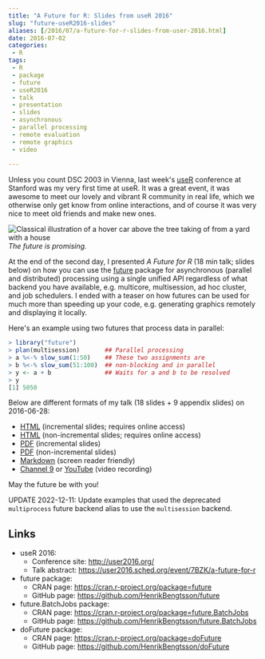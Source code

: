 ```yaml
---
title: "A Future for R: Slides from useR 2016"
slug: "future-useR2016-slides"
aliases: [/2016/07/a-future-for-r-slides-from-user-2016.html]
date: 2016-07-02
categories:
 - R
tags:
 - R
 - package
 - future
 - useR2016
 - talk
 - presentation
 - slides
 - asynchronous
 - parallel processing
 - remote evaluation
 - remote graphics
 - video
 
---
```


 
Unless you count DSC 2003 in Vienna, last week's [useR] conference at Stanford was my very first time at useR.  It was a great event, it was awesome to meet our lovely and vibrant R community in real life, which we otherwise only get know from online interactions, and of course it was very nice to meet old friends and make new ones.

![Classical illustration of a hover car above the tree taking of from a yard with a house](/post/hover_craft_car_photo_picture.jpg)
_The future is promising._


At the end of the second day, I presented _A Future for R_ (18 min talk; slides below) on how you can use the [future] package for asynchronous (parallel and distributed) processing using a single unified API regardless of what backend you have available, e.g. multicore, multisession, ad hoc cluster, and job schedulers.  I ended with a teaser on how futures can be used for much more than speeding up your code, e.g. generating graphics remotely and displaying it locally.

Here's an example using two futures that process data in parallel:
```r
> library("future")
> plan(multisession)       ## Parallel processing
> a %<-% slow_sum(1:50)    ## These two assignments are
> b %<-% slow_sum(51:100)  ## non-blocking and in parallel
> y <- a + b               ## Waits for a and b to be resolved
> y
[1] 5050
```

Below are different formats of my talk (18 slides + 9 appendix slides) on 2016-06-28:

* [HTML](http://www.aroma-project.org/share/presentations/BengtssonH_20160628-useR2016/BengtssonH_20160628-A_Future_for_R,useR2016.html) (incremental slides; requires online access)
* [HTML](http://www.aroma-project.org/share/presentations/BengtssonH_20160628-useR2016/BengtssonH_20160628-A_Future_for_R,useR2016,flat.html) (non-incremental slides; requires online access)
* [PDF](http://www.aroma-project.org/share/presentations/BengtssonH_20160628-useR2016/BengtssonH_20160628-A_Future_for_R,useR2016.pdf) (incremental slides)
* [PDF](http://www.aroma-project.org/share/presentations/BengtssonH_20160628-useR2016/BengtssonH_20160628-A_Future_for_R,useR2016,flat.pdf) (non-incremental slides)
* [Markdown](http://www.aroma-project.org/share/presentations/BengtssonH_20160628-useR2016/BengtssonH_20160628-A_Future_for_R,useR2016,pure.md) (screen reader friendly)
* [Channel 9](https://channel9.msdn.com/Events/useR-international-R-User-conference/useR2016/A-Future-for-R) or [YouTube](https://www.youtube.com/watch?v=K8KYi9AFRlk) (video recording)

May the future be with you!


UPDATE 2022-12-11: Update examples that used the deprecated `multiprocess` future backend alias to use the `multisession` backend.

## Links
* useR 2016:
  - Conference site: http://user2016.org/
  - Talk abstract: https://user2016.sched.org/event/7BZK/a-future-for-r
* future package:
  - CRAN page: https://cran.r-project.org/package=future
  - GitHub page: https://github.com/HenrikBengtsson/future
* future.BatchJobs package:
  - CRAN page: https://cran.r-project.org/package=future.BatchJobs
  - GitHub page: https://github.com/HenrikBengtsson/future.BatchJobs
* doFuture package:
  - CRAN page: https://cran.r-project.org/package=doFuture
  - GitHub page: https://github.com/HenrikBengtsson/doFuture


[future]: https://cran.r-project.org/package=future
[useR]: http://user2016.org/

